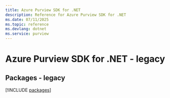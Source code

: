 ```yaml
---
title: Azure Purview SDK for .NET
description: Reference for Azure Purview SDK for .NET
ms.date: 07/11/2025
ms.topic: reference
ms.devlang: dotnet
ms.service: purview
---
```

# Azure Purview SDK for .NET - legacy
## Packages - legacy
[!INCLUDE [packages](purview-index.md)]